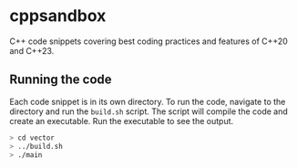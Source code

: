 # cppsandbox

C++ code snippets covering best coding practices and features of C++20 and C++23.

## Running the code

Each code snippet is in its own directory. To run the code, navigate to the directory and run the `build.sh` script. The script will compile the code and create an executable. Run the executable to see the output.

```bash
> cd vector
> ../build.sh
> ./main
```
